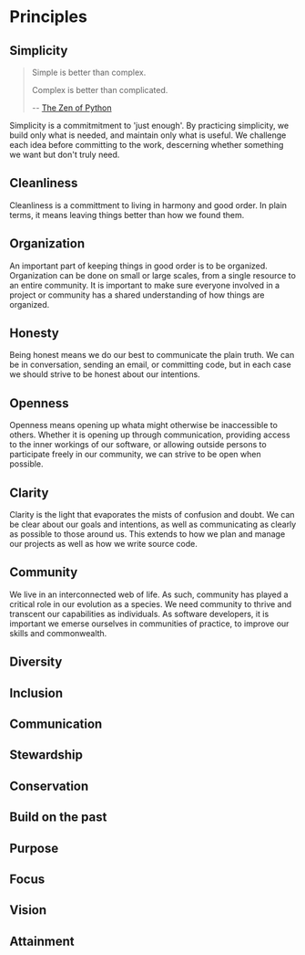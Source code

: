 # Principles

## Simplicity

> Simple is better than complex.
>
> Complex is better than complicated.
>
> -- [The Zen of Python](https://www.python.org/dev/peps/pep-0020/)

Simplicity is a commitmitment to 'just enough'. By practicing simplicity, we build only what is needed, and maintain only what is useful. We challenge each idea before committing to the work, descerning whether something we want but don't truly need.

## Cleanliness

Cleanliness is a committment to living in harmony and good order. In plain terms, it means leaving things better than how we found them.

## Organization

An important part of keeping things in good order is to be organized. Organization can be done on small or large scales, from a single resource to an entire community. It is important to make sure everyone involved in a project or community has a shared understanding of how things are organized.

## Honesty

Being honest means we do our best to communicate the plain truth. We can be in conversation, sending an email, or committing code, but in each case we should strive to be honest about our intentions.

## Openness

Openness means opening up whata might otherwise be inaccessible to others. Whether it is opening up through communication, providing access to the inner workings of our software, or allowing outside persons to participate freely in our community, we can strive to be open when possible.

## Clarity

Clarity is the light that evaporates the mists of confusion and doubt. We can be clear about our goals and intentions, as well as communicating as clearly as possible to those around us. This extends to how we plan and manage our projects as well as how we write source code.

## Community

We live in an interconnected web of life. As such, community has played a critical role in our evolution as a species. We need community to thrive and transcent our capabilities as individuals. As software developers, it is important we emerse ourselves in communities of practice, to improve our skills and commonwealth.

## Diversity

## Inclusion

## Communication

## Stewardship

## Conservation

## Build on the past

## Purpose

## Focus

## Vision

## Attainment



